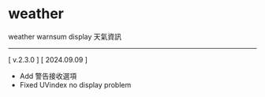 # weather
weather warnsum display 天氣資訊  
___
[ v.2.3.0 ] [ 2024.09.09 ]
- Add 警告接收選項
- Fixed UVindex no display problem
